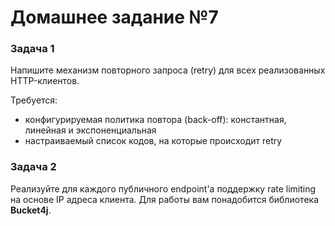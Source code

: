 # Домашнее задание №7

### Задача 1

Напишите механизм повторного запроса (retry) для всех реализованных HTTP-клиентов.

Требуется:

- конфигурируемая политика повтора (back-off): константная, линейная и экспоненциальная
- настраиваемый список кодов, на которые происходит retry



### Задача 2

Реализуйте для каждого публичного endpoint'а поддержку rate limiting на основе IP адреса клиента. Для работы вам понадобится библиотека **Bucket4j**.
